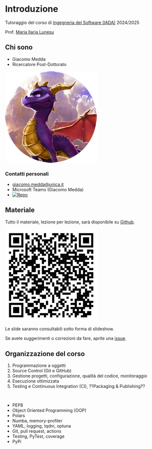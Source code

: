 # Introduzione

Tutoraggio del corso di [Ingegneria del Software (IADA)](https://unica.coursecatalogue.cineca.it/insegnamenti/2025/21412/2021/9999/11022) 2024/2025

Prof. [Maria Ilaria Lunesu](https://web.unica.it/unica/page/it/mariai_lunesu)

<!-- New section -->

## Chi sono

<div class="cols">

- Giacomo Medda
- Ricercatore Post-Dottorato

<img src="./img/Dragonsito-spyro.png" width="300px"/></img>

</div>

<!-- New subsection -->

### Contatti personali

<div class="cols">

- [giacomo.medda@unica.it](mailto:giacomo.medda@unica.it)
- Microsoft Teams (Giacomo Medda)
- [![Repo](https://badgen.net/badge/icon/jackmedda?icon=github&label&scale=3)](https://github.com/jackmedda)

</div>

<!-- New section -->

## Materiale

Tutto il materiale, lezione per lezione, sarà disponibile su [Github](https://github.com/ISW-IADA/Tutoraggio-ISW-IADA-2024-2025).

<div>

<img src="./img/qr_git_repo.png" width="300px"/></img>

</div>

Le slide saranno consultabili sotto forma di slideshow.

<!-- .element: class="fragment" -->

Se avete suggerimenti o correzioni da fare, aprite una [issue](https://github.com/ISW-IADA/Tutoraggio-ISW-IADA-2024-2025/issues).

<!-- .element: class="fragment" -->

<!-- New section -->

## Organizzazione del corso

<div class="cols">

1. Programmazione a oggetti
2. Source Control (Git e GitHub)
3. Gestione progetti, configurazione, qualità del codice, monitoraggio
4. Esecuzione ottimizzata
5. Testing e Continuous Integration (CI), ??Packaging & Publishing??

<br/>

- PEP8
- Object Oriented Programming (OOP)
- Polars
- Numba, memory-profiler
- YAML, logging, tqdm, optuna
- Git, pull request, actions
- Testing, PyTest, coverage
- PyPi

</div>